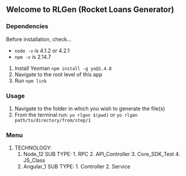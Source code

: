## Welcome to RLGen (Rocket Loans Generator)

### Dependencies
Before installation, check...
- `node -v` is 4.1.2 or 4.2.1
- `npm -v` is 2.14.7

1. Install Yeoman `npm install -g yo@1.4.8`
2. Navigate to the root level of this app
3. Run `npm link`

### Usage

1. Navigate to the folder in which you wish to generate the file(s)
2. From the terminal run: `yo rlgen $(pwd)` or `yo rlgen path/to/directory/from/step/1`

### Menu

1. TECHNOLOGY: 
    1. Node_12
        SUB TYPE: 
            1. RPC
            2. API_Controller
            3. Core_SDK_Test
            4. JS_Class
    1. Angular_1
        SUB TYPE: 
            1. Controller
            2. Service

